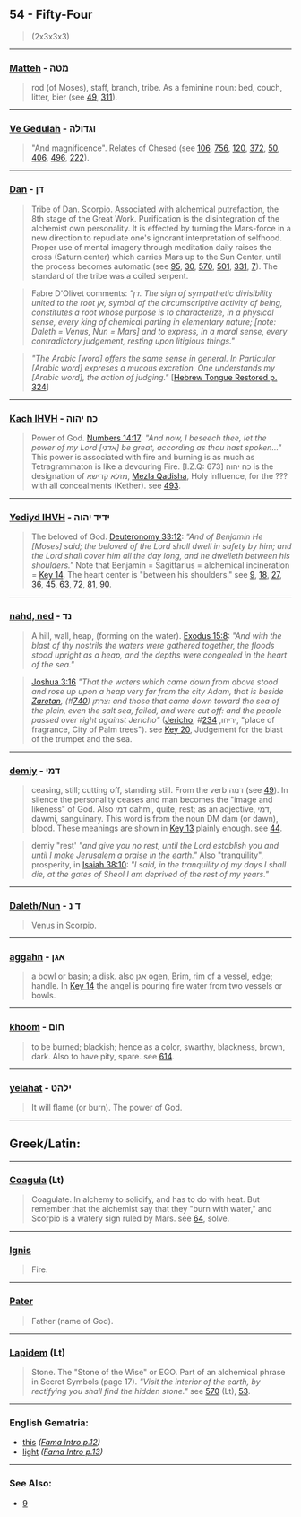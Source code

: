 ## 54 - Fifty-Four
> (2x3x3x3)

---

### [Matteh](/keys/MTH) - מטה
> rod (of Moses), staff, branch, tribe. As a feminine noun: bed, couch, litter, bier (see [49](49), [311](311)).

---

### [Ve Gedulah](/keys/VGDVLH) - וגדולה
> "And magnificence". Relates of Chesed (see [106](106), [756](756), [120](120), [372](372), [50](50), [406](406), [496](496), [222](222)).

---

### [Dan](/keys/DN) - דן
> Tribe of Dan. Scorpio. Associated with alchemical putrefaction, the 8th stage of the Great Work. Purification is the disintegration of the alchemist own personality. It is effected by turning the Mars-force in a new direction to repudiate one's ignorant interpretation of selfhood. Proper use of mental imagery through meditation daily raises the cross (Saturn center) which carries Mars up to the Sun Center, until the process becomes automatic (see [95](95), [30](30), [570](570), [501](501), [331](331), [7](7)). The standard of the tribe was a coiled serpent.

> Fabre D'Olivet comments: *"דן. The sign of sympathetic divisibility united to the root אן, symbol of the circumscriptive activity of being, constitutes a root whose purpose is to characterize, in a physical sense, every king of chemical parting in elementary nature; [note: Daleth = Venus, Nun = Mars] and to express, in a moral sense, every contradictory judgement, resting upon litigious things."*

> *"The Arabic [word] offers the same sense in general. In Particular [Arabic word] expreses a mucous excretion. One understands my [Arabic word], the action of judging."* [[Hebrew Tongue Restored p. 324](https://archive.org/stream/hebraictongueres00fabriala#page/n345/mode/2up)]

---

### [Kach IHVH](/keys/KCh.IHVH) - כח יהוה
> Power of God. [Numbers 14:17](http://biblehub.com/numbers/14-17.htm): *"And now, I beseech thee, let the power of my Lord [אדני] be great, according as thou hast spoken..."* This power is associated with fire and burning is as much as Tetragrammaton is like a devouring Fire. [I.Z.Q: 673] כח יהוה is the designation of מזלא קדישא, [Mezla Qadisha](/keys/MZLA.QDIShA), Holy influence, for the ??? with all concealments (Kether). see [493](493).

---

### [Yediyd IHVH](/keys/IDID.IHVH) - ידיד יהוה
> The beloved of God. [Deuteronomy 33:12](http://biblehub.com/deuteronomy/33-12.htm): *"And of Benjamin He [Moses] said; the beloved of the Lord shall dwell in safety by him; and the Lord shall cover him all the day long, and he dwelleth between his shoulders."* Note that Benjamin = Sagittarius = alchemical incineration = [Key 14](14). The heart center is "between his shoulders." see [9](9), [18](18), [27](27), [36](36), [45](45), [63](63), [72](72), [81](81), [90](90).

---

### [nahd, ned](/keys/ND) - נד
> A hill, wall, heap, (forming on the water). [Exodus 15:8](http://biblehub.com/exodus/15-8.htm): *"And with the blast of thy nostrils the waters were gathered together, the floods stood upright as a heap, and the depths were congealed in the heart of the sea."*

> [Joshua 3:16](http://biblehub.com/joshua/3-16.htm) *"That the waters which came down from above stood and rose up upon a heap very far from the city Adam, that is beside [Zaretan](/keys/TzRThN), צרתן (#[740](740)): and those that came down toward the sea of the plain, even the salt sea, failed, and were cut off: and the people passed over right against Jericho"* ([Jericho](/keys/IRIChV), יריחו, #[234](234), "place of fragrance, City of Palm trees"). see [Key 20](20), Judgement for the blast of the trumpet and the sea.

---

### [demiy](/keys/DMI) - דמי
> ceasing, still; cutting off, standing still. From the verb דמה (see [49](49)). In silence the personality ceases and man becomes the "image and likeness" of God. Also דמי dahmi, quite, rest; as an adjective, דמי, dawmi, sanguinary. This word is from the noun DM dam (or dawn), blood. These meanings are shown in [Key 13](13) plainly enough. see [44](44).

> demiy "rest' *"and give you no rest, until the Lord establish you and until I make Jerusalem a praise in the earth."* Also "tranquility", prosperity, in [Isaiah 38:10](http://biblehub.com/isaiah/38-10.htm): *"I said, in the tranquility of my days I shall die, at the gates of Sheol I am deprived of the rest of my years."*

---

### [Daleth/Nun](/keys/D.N) - ד נ
> Venus in Scorpio.

---

### [aggahn](/keys/AGN) - אגן
> a bowl or basin; a disk. also אגן ogen, Brim, rim of a vessel, edge; handle. In [Key 14](14) the angel is pouring fire water from two vessels or bowls.

---

### [khoom](/keys/ChVM) - חום
> to be burned; blackish; hence as a color, swarthy, blackness, brown, dark. Also to have pity, spare. see [614](614).

---

### [yelahat](/keys/ILHT) - ילהט
> It will flame (or burn). The power of God.

---

## Greek/Latin:

---

### [Coagula](/latin?word=Coagula) (Lt)
> Coagulate. In alchemy to solidify, and has to do with heat. But remember that the alchemist say that they "burn with water," and Scorpio is a watery sign ruled by Mars. see [64](64), solve.

---

### [Ignis](/latin?word=Ignis)
> Fire.

---

### [Pater](/latin?word=Pater)
> Father (name of God).

---

### [Lapidem](/latin?word=Lapidem) (Lt)
> Stone. The "Stone of the Wise" or EGO. Part of an alchemical phrase in Secret Symbols (page 17). *"Visit the interior of the earth, by rectifying you shall find the hidden stone."* see [570](570) (Lt), [53](53).

---

### English Gematria:

- [this](/english?word=this) *([Fama Intro p.12](https://archive.org/stream/fameconfessionof00vaug#page/n12/mode/2up))*
- [light](/english?word=light) *([Fama Intro p.13](https://archive.org/stream/fameconfessionof00vaug#page/n13/mode/2up))*

---

### See Also:

- [9](9)
